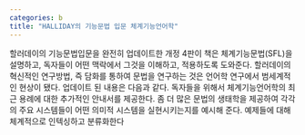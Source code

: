 ```yaml
---
categories: b
title: "HALLIDAY의 기능문법 입문 체계기능언어학"
---
```

할러데이의 기능문법입문을 완전히 업데이트한 개정 4판이 책은 체계기능문법(SFL)을 설명하고, 독자들이 어떤 맥락에서 그것을 이해하고, 적용하도록 도와준다. 할러데이의 혁신적인 연구방법, 즉 담화를 통하여 문법을 연구하는 것은 언어학 연구에서 범세계적인 현상이 됐다. 업데이트 된 내용은 다음과 같다. 독자들을 위해서 체계기능언어학의 최근 용례에 대한 추가적인 안내서를 제공한다. 좀 더 많은 문법의 생태학을 제공하여 각각의 주요 시스템들이 어떤 의미적 시스템을 실현시키는지를 예시해 준다. 예제들에 대해 체계적으로 인텍싱하고 분류화한다